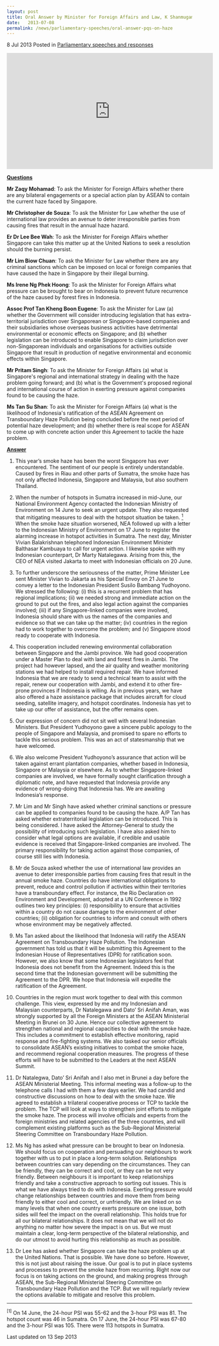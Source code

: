 ```yaml
---
layout: post
title: Oral Answer by Minister for Foreign Affairs and Law, K Shanmugam to Parliamentary Questions on the haze
date:   2013-07-08
permalink: /news/parliamentary-speeches/oral-answer-pqs-on-haze
---
```


8 Jul 2013 Posted in [Parliamentary speeches and responses](/news/parliamentary-speeches)

<div class="bp-youtube"><iframe title="video: long term solution to combat haze" width="560" height="315" src="https://www.youtube.com/embed/WGzqWvpitdc" frameborder="0" allow="accelerometer; autoplay; encrypted-media; gyroscope; picture-in-picture" allowfullscreen></iframe></div>

**<u>Questions</u>**  

**Mr Zaqy Mohamad**: To ask the Minister for Foreign Affairs whether there are any bilateral engagements or a special action plan by ASEAN to contain the current haze faced by Singapore.   

**Mr Christopher de Souza**: To ask the Minister for Law whether the use of international law provides an avenue to deter irresponsible parties from causing fires that result in the annual haze hazard. 

**Er Dr Lee Bee Wah**: To ask the Minister for Foreign Affairs whether Singapore can take this matter up at the United Nations to seek a resolution should the burning persist.

**Mr Lim Biow Chuan**: To ask the Minister for Law whether there are any criminal sanctions which can be imposed on local or foreign companies that have caused the haze in Singapore by their illegal burning.

**Ms Irene Ng Phek Hoong**: To ask the Minister for Foreign Affairs what pressure can be brought to bear on Indonesia to prevent future recurrence of the haze caused by forest fires in Indonesia.

**Assoc Prof Tan Kheng Boon Eugene**: To ask the Minister for Law (a) whether the Government will consider introducing legislation that has extra-territorial jurisdiction over Singaporean or Singapore-based companies and their subsidiaries whose overseas business activities have detrimental environmental or economic effects on Singapore; and (b) whether legislation can be introduced to enable Singapore to claim jurisdiction over non-Singaporean individuals and organisations for activities outside Singapore that result in production of negative environmental and economic effects within Singapore. 

**Mr Pritam Singh**: To ask the Minister for Foreign Affairs (a) what is Singapore's regional and international strategy in dealing with the haze problem going forward; and (b) what is the Government's proposed regional and international course of action in exerting pressure against companies found to be causing the haze.

**Ms Tan Su Shan**: To ask the Minister for Foreign Affairs (a) what is the likelihood of Indonesia's ratification of the ASEAN Agreement on Transboundary Haze Pollution being concluded before the next period of potential haze development; and (b) whether there is real scope for ASEAN to come up with concrete action under this Agreement to tackle the haze problem.


**<u>Answer</u>**  

1. This year’s smoke haze has been the worst Singa­pore has ever encountered. The sentiment of our people is entirely understandable. Caused by fires in Riau and other parts of Sumatra, the smoke haze has not only affected Indonesia, Singapore and Malaysia, but also southern Thailand.

2. When the number of hotspots in Sumatra increased in mid-June, our National Environment Agency contacted the Indonesian Ministry of Environment on 14 June to seek an urgent update. They also requested that mitigating measures to deal with the hotspot situation be taken. <a href="#fn1"><sup>1</sup></a> When the smoke haze situation worsened, NEA followed up with a letter to the Indonesian Ministry of Environment on 17 June to register the alarming increase in hotspot activities in Sumatra. The next day, Minister Vivian Balakrishnan telephoned Indonesian Environment Minister Balthasar Kambuaya to call for urgent action. I likewise spoke with my Indonesian counterpart, Dr Marty Natalegawa. Arising from this, the CEO of NEA visited Jakarta to meet with Indonesian officials on 20 June. 

3. To further underscore the seriousness of the matter, Prime Minister Lee sent Minister Vivian to Jakarta as his Special Envoy on 21 June to convey a letter to the Indonesian President Susilo Bambang Yudhoyono. We stressed the following: (i) this is a recurrent problem that has regional implications; (ii) we needed strong and immediate action on the ground to put out the fires, and also legal action against the companies involved; (iii) if any Singapore-linked companies were involved, Indonesia should share with us the names of the companies and evidence so that we can take up the matter; (iv) countries in the region had to work together to overcome the problem; and (v) Singapore stood ready to cooperate with Indonesia.

4. This cooperation included renewing environmental collaboration between Singapore and the Jambi province. We had good cooperation under a Master Plan to deal with land and forest fires in Jambi. The project had however lapsed, and the air quality and weather monitoring stations we had helped to install required repair. We have informed Indonesia that we are ready to send a technical team to assist with the repair, renew our cooperation with Jambi, and extend it to other fire-prone provinces if Indonesia is willing. As in previous years, we have also offered a haze assistance package that includes aircraft for cloud seeding, satellite imagery, and hotspot coordinates. Indonesia has yet to take up our offer of assistance, but the offer remains open.

5. Our expression of concern did not sit well with several Indonesian Ministers. But President Yudhoyono gave a sincere public apology to the people of Singapore and Malaysia, and promised to spare no efforts to tackle this serious problem. This was an act of statesmanship that we have welcomed.   

6. We also welcome President Yudhoyono’s assurance that action will be taken against errant plantation companies, whether based in Indonesia, Singapore or Malaysia or elsewhere. As to whether Singapore-linked companies are involved, we have formally sought clarification through a diplomatic note, and have requested that Indonesia provide any evidence of wrong-doing that Indonesia has.  We are awaiting Indonesia’s response.

7. Mr Lim and Mr Singh have asked whether criminal sanctions or pressure can be applied to companies found to be causing the haze. A/P Tan has asked whether extraterritorial legislation can be introduced. This is being considered. I have asked the Attorney-General to study the possibility of introducing such legislation. I have also asked him to consider what legal options are available, if credible and usable evidence is received that Singapore-linked companies are involved. The primary responsibility for taking action against those companies, of course still lies with Indonesia. 

8. Mr de Souza asked whether the use of international law provides an avenue to deter irresponsible parties from causing fires that result in the annual smoke haze. Countries do have international obligations to prevent, reduce and control pollution if activities within their territories have a transboundary effect. For instance,  the  Rio Declaration on Environment and Development, adopted at a UN Conference in 1992 outlines two key principles: (i) responsibility to ensure that activities within a country do not cause damage to the environment of other countries; (ii) obligation for countries to inform and consult with others whose environment may be negatively affected. 

9. Ms Tan asked about the likelihood that Indonesia will ratify the ASEAN Agreement on Transboundary Haze Pollution. The Indonesian government has told us that it will be submitting this Agreement to the Indonesian House of Representatives (DPR) for ratification soon. However, we also know that some Indonesian legislators feel that Indonesia does not benefit from the Agreement. Indeed this is the second time that the Indonesian government will be submitting the Agreement to the DPR. We hope that Indonesia will expedite the ratification of the Agreement. 

10. Countries in the region must work together to deal with this common challenge. This view, expressed by me and my Indonesian and Malaysian counterparts, Dr Natalegawa and Dato’ Sri Anifah Aman, was strongly supported by all the Foreign Ministers at the ASEAN Ministerial Meeting in Brunei on 30 June. Hence our collective agreement to strengthen national and regional capacities to deal with the smoke haze. This includes a commitment to establish effective monitoring, rapid response and fire-fighting systems. We also tasked our senior officials to consolidate ASEAN’s existing initiatives to combat the smoke haze, and recommend regional cooperation measures. The progress of these efforts will have to be submitted to the Leaders at the next ASEAN Summit.

11. Dr Natalegwa, Dato’ Sri Anifah and I also met in Brunei a day before the ASEAN Ministerial Meeting. This informal meeting was a follow-up to the telephone calls I had with them a few days earlier. We had candid and constructive discussions on how to deal with the smoke haze. We agreed to establish a trilateral cooperative process or TCP to tackle the problem. The TCP will look at ways to strengthen joint efforts to mitigate the smoke haze. The process will involve officials and experts from the foreign ministries and related agencies of the three countries, and will complement existing platforms such as the Sub-Regional Ministerial Steering Committee on Transboundary Haze Pollution. 

12. Ms Ng has asked what pressure can be brought to bear on Indonesia. We should focus on cooperation and persuading our neighbours to work together with us to put in place a long-term solution. Relationships between countries can vary depending on the circumstances. They can be friendly, they can be correct and cool, or they can be not very friendly. Between neighbours it is important to keep relationships friendly and take a constructive approach to sorting out issues. This is what we have always tried to do with Indonesia. Exerting pressure would change relationships between countries and move them from being friendly to either cool and correct, or unfriendly. We are linked on so many levels that when one country exerts pressure on one issue, both sides will feel the impact on the overall relationship. This holds true for all our bilateral relationships. It does not mean that we will not do anything no matter how severe the impact is on us. But we must maintain a clear, long-term perspective of the bilateral relationship, and do our utmost to avoid hurting this relationship as much as possible.

13. Dr Lee has asked whether Singapore can take the haze problem up at the United Nations. That is possible. We have done so before. However, this is not just about raising the issue. Our goal is to put in place systems and processes to prevent the smoke haze from recurring. Right now our focus is on taking actions on the ground, and making progress through ASEAN, the Sub-Regional Ministerial Steering Committee on Transboundary Haze Pollution and the TCP. But we will regularly review the options available to mitigate and resolve this problem.

---

<p id="fn1"><sup>[1]</sup> On 14 June, the 24-hour PSI was 55-62 and the 3-hour PSI was 81. The hotspot count was 46 in Sumatra. On 17 June, the 24-hour PSI was 67-80 and the 3-hour PSI was 105. There were 113 hotspots in Sumatra. </p>


<p class="right-side-updated">Last updated on 13 Sep 2013</p> 
